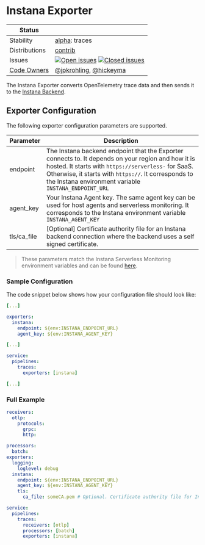# Instana Exporter

<!-- status autogenerated section -->
| Status        |           |
| ------------- |-----------|
| Stability     | [alpha]: traces   |
| Distributions | [contrib] |
| Issues        | [![Open issues](https://img.shields.io/github/issues-search/open-telemetry/opentelemetry-collector-contrib?query=is%3Aissue%20is%3Aopen%20label%3Aexporter%2Finstana%20&label=open&color=orange&logo=opentelemetry)](https://github.com/open-telemetry/opentelemetry-collector-contrib/issues?q=is%3Aopen+is%3Aissue+label%3Aexporter%2Finstana) [![Closed issues](https://img.shields.io/github/issues-search/open-telemetry/opentelemetry-collector-contrib?query=is%3Aissue%20is%3Aclosed%20label%3Aexporter%2Finstana%20&label=closed&color=blue&logo=opentelemetry)](https://github.com/open-telemetry/opentelemetry-collector-contrib/issues?q=is%3Aclosed+is%3Aissue+label%3Aexporter%2Finstana) |
| [Code Owners](https://github.com/open-telemetry/opentelemetry-collector-contrib/blob/main/CONTRIBUTING.md#becoming-a-code-owner)    | [@jpkrohling](https://www.github.com/jpkrohling), [@hickeyma](https://www.github.com/hickeyma) |

[alpha]: https://github.com/open-telemetry/opentelemetry-collector#alpha
[contrib]: https://github.com/open-telemetry/opentelemetry-collector-releases/tree/main/distributions/otelcol-contrib
<!-- end autogenerated section -->

The Instana Exporter converts OpenTelemetry trace data and then sends it to the [Instana Backend](https://www.ibm.com/docs/en/instana-observability/current?topic=setting-up-managing-instana).

## Exporter Configuration

The following exporter configuration parameters are supported.


| Parameter      | Description |
|----------------|-------------|
| endpoint | The Instana backend endpoint that the Exporter connects to. It depends on your region and how it is hosted. It starts with ``https://serverless-`` for SaaS. Otherwise, it starts with ``https://``. It corresponds to the Instana environment variable ``INSTANA_ENDPOINT_URL`` |
| agent_key      | Your Instana Agent key. The same agent key can be used for host agents and serverless monitoring. It corresponds to the Instana environment variable ``INSTANA_AGENT_KEY`` |
| tls/ca_file    | [Optional] Certificate authority file for an Instana backend connection where the backend uses a self signed certificate. |

> These parameters match the Instana Serverless Monitoring environment variables and can be found [here](https://www.ibm.com/docs/en/instana-observability/current?topic=references-environment-variables#serverless-monitoring).


### Sample Configuration

The code snippet below shows how your configuration file should look like:

```yaml
[...]

exporters:
  instana:
    endpoint: ${env:INSTANA_ENDPOINT_URL}
    agent_key: ${env:INSTANA_AGENT_KEY}

[...]

service:
  pipelines:
    traces:
      exporters: [instana]

[...]
```

### Full Example

```yaml
receivers:
  otlp:
    protocols:
      grpc:
      http:

processors:
  batch:
exporters:
  logging:
    loglevel: debug
  instana:
    endpoint: ${env:INSTANA_ENDPOINT_URL}
    agent_key: ${env:INSTANA_AGENT_KEY}
    tls:
      ca_file: someCA.pem # Optional. Certificate authority file for Instana backend connection.

service:
  pipelines:
    traces:
      receivers: [otlp]
      processors: [batch]
      exporters: [instana]
```

